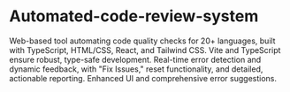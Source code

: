 # Automated-code-review-system
Web-based tool automating code quality checks for 20+ languages, built with TypeScript, HTML/CSS, React, and Tailwind CSS. Vite and TypeScript ensure robust, type-safe development. Real-time error detection and dynamic feedback, with "Fix Issues," reset functionality, and detailed, actionable reporting. Enhanced UI and comprehensive error suggestions.
